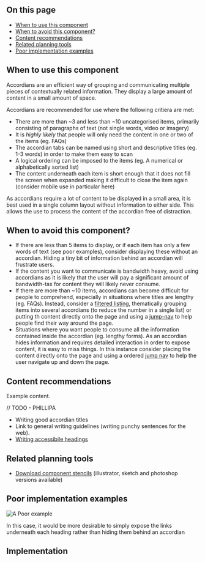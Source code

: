 ## On this page

* [When to use this component](#use)
* [When to avoid this component?](#avoid)
* [Content recommendations](#content)
* [Related planning tools](#planning)
* [Poor implementation examples]()

## When to use this component

Accordians are an efficient way of grouping and communicating multiple pieces of contextually related information. They display a large amount of content in a small amount of space.

Accordians are recommended for use where the following critiera are met:

* There are more than ~3 and less than ~10 uncategorised items, primarily consisting of paragraphs of text (not single words, video or imagery)
* It is *highly likely* that people will only need the content in one or two of the items (eg. FAQs)
* The accordian tabs can be named using short and descriptive titles (eg. 1-3 words) in order to make them easy to scan
* A logical ordering can be imposed to the items (eg. A numerical or alphabetically sorted list)
* The content underneath each item is short enough that it does not fill the screen when expanded making it difficult to close the item again (consider mobile use in particular here)

As accordians require a lot of content to be displayed in a small area, it is best used in a single column layout without information to either side. This allows the use to process the content of the accordian free of distraction.

## When to avoid this component?

* If there are less than 5 items to display, or if each item has only a few words of text (see poor examples), consider displaying these without an accordian. Hiding a tiny bit of information behind an accordian will frustrate users.
* If the content you want to communicate is bandwidth heavy, avoid using accordians as it is likely that the user will pay a significant amount of bandwidth-tax for content they will likely never consume.
* If there are more than ~10 items, accordians can become difficult for people to comprehend, especially in situations where titles are lengthy (eg. FAQs). Instead, consider a [filtered listing](todo-filtered-listings), thematically grouping items into several accordians (to reduce the number in a single list) or putting th content directly onto the page and using a [jump-nav](todo-jump-navigation) to help people find their way around the page.
* Situations where you want people to consume all the information contained inside the accordian (eg. lengthy forms). As an accordian hides information and requires detailed interaction in order to expose content, it is easy to miss things. In this instance consider placing the content directly onto the page and using a ordered [jump nav](todo-jump-nav) to help the user navigate up and down the page.


## Content recommendations

Example content.

// TODO - PHILLIPA

- Writing good accordian titles
- Link to general writing guidelines (writing punchy sentences for the web).
- [Writing accessibile headings](http://www.unimelb.edu.au/accessibility/training/examples/1-3-1-info-and-relationships/index.html)

## Related planning tools

* [Download component stencils](#) (illustrator, sketch and photoshop versions available)

## Poor implementation examples

![A Poor example](/assets/videos/poor-example__accordian-1.gif)

In this case, it would be more desirable to simply expose the links underneath each heading rather than hiding them behind an accordian

## Implementation

<!-- <ul class="nobullet">
  <li><code>.accordion__title</code> &ndash; Toggle switch open/close <small>required</small></li>
  <li><code>.accordion__hidden</code> &ndash; Content container (hidden by default), must be next adjacent element to toggle switch <small>required</small></li>
  <li><code>.accordion__noanim</code> &ndash; Disable animation <small class="opt">optional</small></li>
  <li><code>.accordion__visible</code> &ndash; Accordion container is visible by default <small class="opt">optional</small></li>
  <li><code>data-single-focus</code> &ndash; Close all other sections when opening an accordion <small class="opt">optional</small></li>
</ul>
 -->
